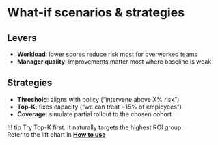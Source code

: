 # What-if scenarios & strategies

## Levers
- **Workload**: lower scores reduce risk most for overworked teams
- **Manager quality**: improvements matter most where baseline is weak

## Strategies
- **Threshold**: aligns with policy (“intervene above X% risk”)
- **Top-K**: fixes capacity (“we can treat ~15% of employees”)
- **Coverage**: simulate partial rollout to the chosen cohort

!!! tip
    Try Top-K first. It naturally targets the highest ROI group.  
    Refer to the lift chart in **[How to use](performance.md)**